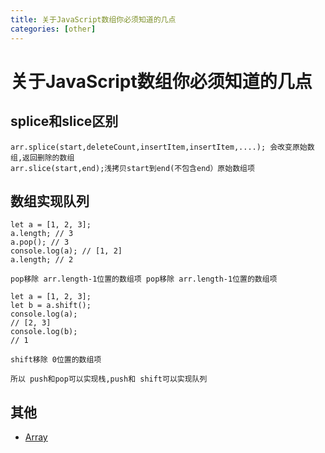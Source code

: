 ```yaml
---
title: 关于JavaScript数组你必须知道的几点
categories: [other]
---
```

# 关于JavaScript数组你必须知道的几点

## splice和slice区别

    arr.splice(start,deleteCount,insertItem,insertItem,....); 会改变原始数组,返回删除的数组
    arr.slice(start,end);浅拷贝start到end(不包含end）原始数组项
    
## 数组实现队列
    let a = [1, 2, 3];
    a.length; // 3
    a.pop(); // 3
    console.log(a); // [1, 2]
    a.length; // 2
    
    pop移除 arr.length-1位置的数组项 pop移除 arr.length-1位置的数组项
    
    let a = [1, 2, 3];
    let b = a.shift();
    console.log(a); 
    // [2, 3]
    console.log(b); 
    // 1
    
    shift移除 0位置的数组项
    
    所以 push和pop可以实现栈,push和 shift可以实现队列
    
    
    
    
    
    

## 其他
* [Array](https://developer.mozilla.org/zh-CN/docs/Web/JavaScript/Reference/Global_Objects/Array)



